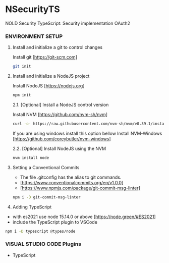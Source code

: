 # NSecurityTS
NOLD Security TypeScript: Security implementation OAuth2
 
### ENVIRONMENT SETUP

1. Install and initialize a git to control changes
        
    Install git [https://git-scm.com]

    ```bash
    git init
    ```

2. Install and initialize a NodeJS project

    Install NodeJS [https://nodejs.org]
    
    ```bash
    npm init
    ```
    
    2.1. [Optional] Install a NodeJS control version

    Install NVM [https://github.com/nvm-sh/nvm]
    
    ```bash
    curl -o- https://raw.githubusercontent.com/nvm-sh/nvm/v0.39.1/install.sh | bash
    ```

    If you are using windows install this option bellow
    Install NVM-Windows [https://github.com/coreybutler/nvm-windows]

    2.2. [Optional] Install NodeJS using the NVM
      
    ```bash
    nvm install node
    ```

3. Setting a Conventional Commits
    * The file .gitconfig has the alias to git commands.
    * [https://www.conventionalcommits.org/en/v1.0.0]
    * [https://www.npmjs.com/package/git-commit-msg-linter]

    ~~~bash
    npm i -D git-commit-msg-linter
    ~~~

4. Adding TypeScript
* with es2021 use node 15.14.0 or above
[https://node.green/#ES2021]
* include the TypeScript plugin to VSCode 

~~~bash
npm i -D typescript @types/node
~~~

### VISUAL STUDIO CODE Plugins
* TypeScript 

